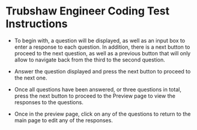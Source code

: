 # Trubshaw Engineer Coding Test Instructions

- To begin with, a question will be displayed, as well as an input box to enter a response to each question. In addition, there is a next button to proceed to the next question, as well as a previous button that will only allow to navigate back from the third to the second question.

- Answer the question displayed and press the next button to proceed to the next one.

- Once all questions have been answered, or three questions in total, press the next button to proceed to the Preview page to view the responses to the questions.

- Once in the preview page, click on any of the questions to return to the main page to edit any of the responses. 
